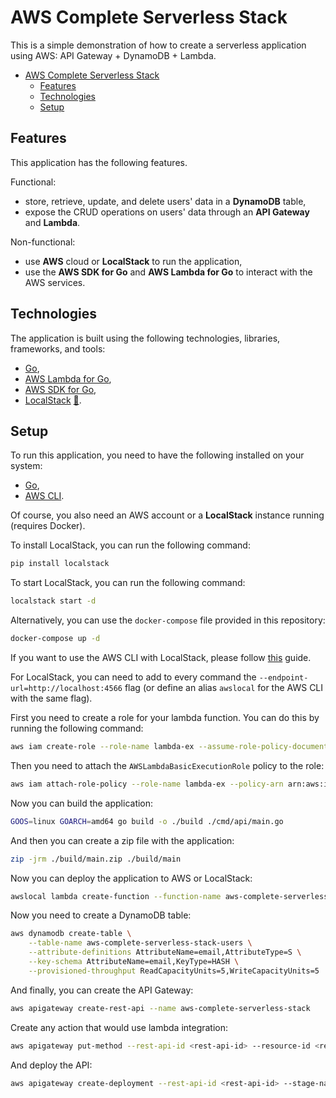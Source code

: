 # AWS Complete Serverless Stack

This is a simple demonstration of how to create a serverless application using AWS: API Gateway + DynamoDB + Lambda.

- [AWS Complete Serverless Stack](#aws-complete-serverless-stack)
  - [Features](#features)
  - [Technologies](#technologies)
  - [Setup](#setup)

## Features

This application has the following features.

Functional:

- store, retrieve, update, and delete users' data in a **DynamoDB** table,
- expose the CRUD operations on users' data through an **API Gateway** and **Lambda**.

Non-functional:

- use **AWS** cloud or **LocalStack** to run the application,
- use the **AWS SDK for Go** and **AWS Lambda for Go** to interact with the AWS services.

## Technologies

The application is built using the following technologies, libraries, frameworks, and tools:

- [Go](https://golang.org/),
- [AWS Lambda for Go](https://github.com/aws/aws-lambda-go),
- [AWS SDK for Go](https://github.com/aws/aws-sdk-go),
- [LocalStack](https://github.com/localstack/localstack) [📖](https://docs.localstack.cloud/user-guide/integrations/aws-cli/#localstack-aws-cli-awslocal).

## Setup

To run this application, you need to have the following installed on your system:

- [Go](https://golang.org/),
- [AWS CLI](https://aws.amazon.com/cli/).

Of course, you also need an AWS account or a **LocalStack** instance running (requires Docker).

To install LocalStack, you can run the following command:

```bash
pip install localstack
```

To start LocalStack, you can run the following command:

```bash
localstack start -d
```

Alternatively, you can use the `docker-compose` file provided in this repository:

```bash
docker-compose up -d
```

If you want to use the AWS CLI with LocalStack, please follow [this](https://docs.localstack.cloud/user-guide/integrations/aws-cli/#localstack-aws-cli-awslocal) guide.

For LocalStack, you can need to add to every command the `--endpoint-url=http://localhost:4566` flag (or define an alias `awslocal` for the AWS CLI with the same flag).

First you need to create a role for your lambda function. You can do this by running the following command:

```bash
aws iam create-role --role-name lambda-ex --assume-role-policy-document file://trust-policy.json
```

Then you need to attach the `AWSLambdaBasicExecutionRole` policy to the role:

```bash
aws iam attach-role-policy --role-name lambda-ex --policy-arn arn:aws:iam::aws:policy/service-role/AWSLambdaBasicExecutionRole
```

Now you can build the application:

```bash
GOOS=linux GOARCH=amd64 go build -o ./build ./cmd/api/main.go
```

And then you can create a zip file with the application:

```bash
zip -jrm ./build/main.zip ./build/main
```

Now you can deploy the application to AWS or LocalStack:

```bash
awslocal lambda create-function --function-name aws-complete-serverless-stack --runtime go1.x --role arn:aws:iam::000000000000:role/lambda-role --handler main --zip-file fileb://./build/main.zip
```

Now you need to create a DynamoDB table:

```bash
aws dynamodb create-table \
    --table-name aws-complete-serverless-stack-users \
    --attribute-definitions AttributeName=email,AttributeType=S \
    --key-schema AttributeName=email,KeyType=HASH \
    --provisioned-throughput ReadCapacityUnits=5,WriteCapacityUnits=5
```

And finally, you can create the API Gateway:

```bash
aws apigateway create-rest-api --name aws-complete-serverless-stack
```

Create any action that would use lambda integration:

```bash
aws apigateway put-method --rest-api-id <rest-api-id> --resource-id <resource-id> --http-method POST --authorization-type
```

And deploy the API:

```bash
aws apigateway create-deployment --rest-api-id <rest-api-id> --stage-name dev
```